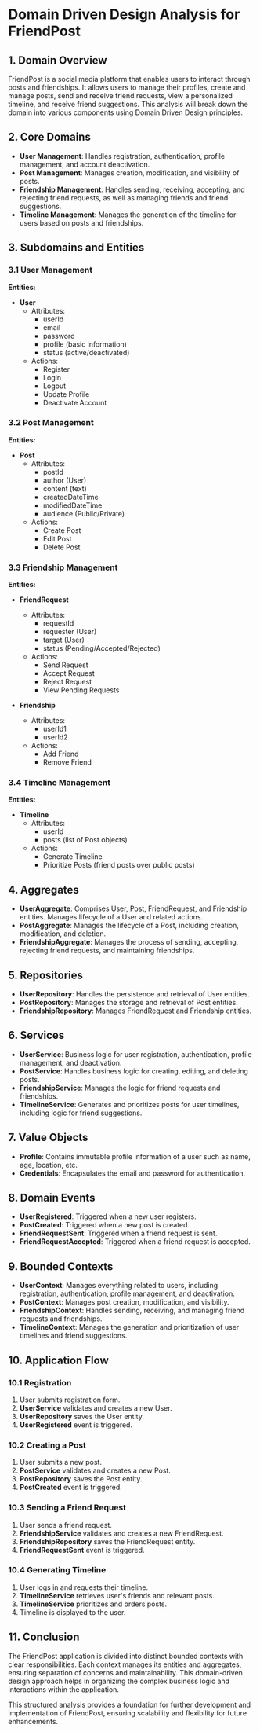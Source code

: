 # Domain Driven Design Analysis for FriendPost

## 1. Domain Overview
FriendPost is a social media platform that enables users to interact through posts and friendships. It allows users to manage their profiles, create and manage posts, send and receive friend requests, view a personalized timeline, and receive friend suggestions. This analysis will break down the domain into various components using Domain Driven Design principles.

## 2. Core Domains
- **User Management**: Handles registration, authentication, profile management, and account deactivation.
- **Post Management**: Manages creation, modification, and visibility of posts.
- **Friendship Management**: Handles sending, receiving, accepting, and rejecting friend requests, as well as managing friends and friend suggestions.
- **Timeline Management**: Manages the generation of the timeline for users based on posts and friendships.

## 3. Subdomains and Entities

### 3.1 User Management
**Entities:**
- **User**
  - Attributes: 
    - userId
    - email
    - password
    - profile (basic information)
    - status (active/deactivated)
  - Actions: 
    - Register
    - Login
    - Logout
    - Update Profile
    - Deactivate Account

### 3.2 Post Management
**Entities:**
- **Post**
  - Attributes: 
    - postId
    - author (User)
    - content (text)
    - createdDateTime
    - modifiedDateTime
    - audience (Public/Private)
  - Actions: 
    - Create Post
    - Edit Post
    - Delete Post

### 3.3 Friendship Management
**Entities:**
- **FriendRequest**
  - Attributes:
    - requestId
    - requester (User)
    - target (User)
    - status (Pending/Accepted/Rejected)
  - Actions: 
    - Send Request
    - Accept Request
    - Reject Request
    - View Pending Requests

- **Friendship**
  - Attributes:
    - userId1
    - userId2
  - Actions: 
    - Add Friend
    - Remove Friend

### 3.4 Timeline Management
**Entities:**
- **Timeline**
  - Attributes: 
    - userId
    - posts (list of Post objects)
  - Actions: 
    - Generate Timeline
    - Prioritize Posts (friend posts over public posts)

## 4. Aggregates
- **UserAggregate**: Comprises User, Post, FriendRequest, and Friendship entities. Manages lifecycle of a User and related actions.
- **PostAggregate**: Manages the lifecycle of a Post, including creation, modification, and deletion.
- **FriendshipAggregate**: Manages the process of sending, accepting, rejecting friend requests, and maintaining friendships.

## 5. Repositories
- **UserRepository**: Handles the persistence and retrieval of User entities.
- **PostRepository**: Manages the storage and retrieval of Post entities.
- **FriendshipRepository**: Manages FriendRequest and Friendship entities.

## 6. Services
- **UserService**: Business logic for user registration, authentication, profile management, and deactivation.
- **PostService**: Handles business logic for creating, editing, and deleting posts.
- **FriendshipService**: Manages the logic for friend requests and friendships.
- **TimelineService**: Generates and prioritizes posts for user timelines, including logic for friend suggestions.

## 7. Value Objects
- **Profile**: Contains immutable profile information of a user such as name, age, location, etc.
- **Credentials**: Encapsulates the email and password for authentication.

## 8. Domain Events
- **UserRegistered**: Triggered when a new user registers.
- **PostCreated**: Triggered when a new post is created.
- **FriendRequestSent**: Triggered when a friend request is sent.
- **FriendRequestAccepted**: Triggered when a friend request is accepted.

## 9. Bounded Contexts
- **UserContext**: Manages everything related to users, including registration, authentication, profile management, and deactivation.
- **PostContext**: Manages post creation, modification, and visibility.
- **FriendshipContext**: Handles sending, receiving, and managing friend requests and friendships.
- **TimelineContext**: Manages the generation and prioritization of user timelines and friend suggestions.

## 10. Application Flow

### 10.1 Registration
1. User submits registration form.
2. **UserService** validates and creates a new User.
3. **UserRepository** saves the User entity.
4. **UserRegistered** event is triggered.

### 10.2 Creating a Post
1. User submits a new post.
2. **PostService** validates and creates a new Post.
3. **PostRepository** saves the Post entity.
4. **PostCreated** event is triggered.

### 10.3 Sending a Friend Request
1. User sends a friend request.
2. **FriendshipService** validates and creates a new FriendRequest.
3. **FriendshipRepository** saves the FriendRequest entity.
4. **FriendRequestSent** event is triggered.

### 10.4 Generating Timeline
1. User logs in and requests their timeline.
2. **TimelineService** retrieves user's friends and relevant posts.
3. **TimelineService** prioritizes and orders posts.
4. Timeline is displayed to the user.

## 11. Conclusion
The FriendPost application is divided into distinct bounded contexts with clear responsibilities. Each context manages its entities and aggregates, ensuring separation of concerns and maintainability. This domain-driven design approach helps in organizing the complex business logic and interactions within the application.

This structured analysis provides a foundation for further development and implementation of FriendPost, ensuring scalability and flexibility for future enhancements.

